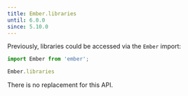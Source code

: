 ```yaml
---
title: Ember.libraries
until: 6.0.0
since: 5.10.0
---
```



Previously, libraries could be accessed via the `Ember` import:
```js
import Ember from 'ember';

Ember.libraries
```

There is no replacement for this API.
